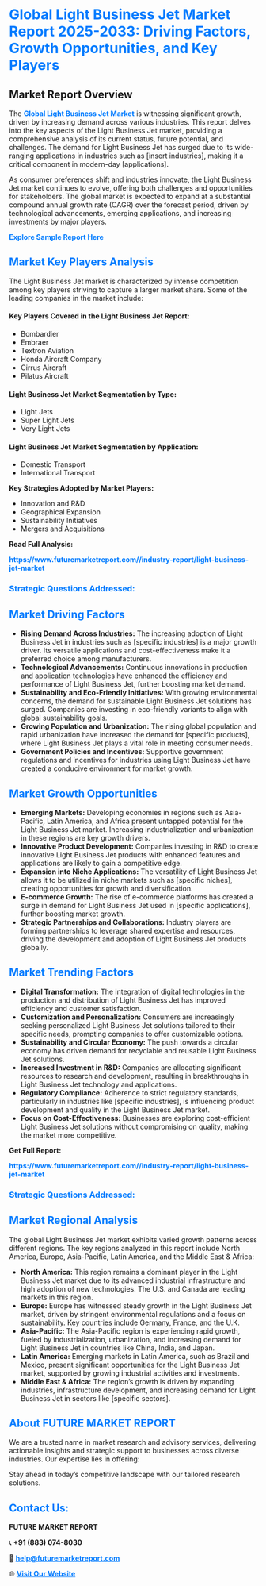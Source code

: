 <h1 style="color: #007BFF;">Global Light Business Jet Market Report 2025-2033: Driving Factors, Growth Opportunities, and Key Players</h1>

<section id="overview">
<h2>Market Report Overview</h2>
<p>The <a href="https://www.futuremarketreport.com//industry-report/light-business-jet-market" style="color: #007BFF; text-decoration: none;"><strong>Global Light Business Jet Market</strong></a> is witnessing significant growth, driven by increasing demand across various industries. This report delves into the key aspects of the Light Business Jet market, providing a comprehensive analysis of its current status, future potential, and challenges. The demand for Light Business Jet has surged due to its wide-ranging applications in industries such as [insert industries], making it a critical component in modern-day [applications].</p>
<p>As consumer preferences shift and industries innovate, the Light Business Jet market continues to evolve, offering both challenges and opportunities for stakeholders. The global market is expected to expand at a substantial compound annual growth rate (CAGR) over the forecast period, driven by technological advancements, emerging applications, and increasing investments by major players.</p>
</section>

<section id="overview">
<p><a href="https://www.futuremarketreport.com//request-sample/reportId=63582" style="color: #007BFF; text-decoration: none;"><strong>Explore Sample Report Here</strong></a></p>
</section>

<section id="key-players">
<h2 style="color: #007BFF;">Market Key Players Analysis</h2>
<p>The Light Business Jet market is characterized by intense competition among key players striving to capture a larger market share. Some of the leading companies in the market include:</p>
<h4>Key Players Covered in the Light Business Jet Report:</h4>
<ul><li>Bombardier</li><li>Embraer</li><li>Textron Aviation</li><li>Honda Aircraft Company</li><li>Cirrus Aircraft</li><li>Pilatus Aircraft</li></ul>
<h4>Light Business Jet Market Segmentation by Type:</h4>
<ul><li>Light Jets</li><li>Super Light Jets</li><li>Very Light Jets</li></ul>

<h4>Light Business Jet Market Segmentation by Application:</h4>
<ul><li>Domestic Transport</li><li>International Transport</li></ul>
<p><strong>Key Strategies Adopted by Market Players:</strong></p>
<ul>
<li>Innovation and R&D</li>
<li>Geographical Expansion</li>
<li>Sustainability Initiatives</li>
<li>Mergers and Acquisitions</li>
</ul>
</section>

<section>
<p><strong>Read Full Analysis: </strong></p><a href="https://www.futuremarketreport.com//industry-report/light-business-jet-market" style="color: #007BFF; text-decoration: none;"><strong>https://www.futuremarketreport.com//industry-report/light-business-jet-market</strong></a>
<h3 style="color: #007BFF;">Strategic Questions Addressed:</h3>
</section>

<section id="driving-factors">
<h2 style="color: #007BFF;">Market Driving Factors</h2>
<ul>
<li><strong>Rising Demand Across Industries:</strong> The increasing adoption of Light Business Jet in industries such as [specific industries] is a major growth driver. Its versatile applications and cost-effectiveness make it a preferred choice among manufacturers.</li>
<li><strong>Technological Advancements:</strong> Continuous innovations in production and application technologies have enhanced the efficiency and performance of Light Business Jet, further boosting market demand.</li>
<li><strong>Sustainability and Eco-Friendly Initiatives:</strong> With growing environmental concerns, the demand for sustainable Light Business Jet solutions has surged. Companies are investing in eco-friendly variants to align with global sustainability goals.</li>
<li><strong>Growing Population and Urbanization:</strong> The rising global population and rapid urbanization have increased the demand for [specific products], where Light Business Jet plays a vital role in meeting consumer needs.</li>
<li><strong>Government Policies and Incentives:</strong> Supportive government regulations and incentives for industries using Light Business Jet have created a conducive environment for market growth.</li>
</ul>
</section>

<section id="growth-opportunities">
<h2 style="color: #007BFF;">Market Growth Opportunities</h2>
<ul>
<li><strong>Emerging Markets:</strong> Developing economies in regions such as Asia-Pacific, Latin America, and Africa present untapped potential for the Light Business Jet market. Increasing industrialization and urbanization in these regions are key growth drivers.</li>
<li><strong>Innovative Product Development:</strong> Companies investing in R&D to create innovative Light Business Jet products with enhanced features and applications are likely to gain a competitive edge.</li>
<li><strong>Expansion into Niche Applications:</strong> The versatility of Light Business Jet allows it to be utilized in niche markets such as [specific niches], creating opportunities for growth and diversification.</li>
<li><strong>E-commerce Growth:</strong> The rise of e-commerce platforms has created a surge in demand for Light Business Jet used in [specific applications], further boosting market growth.</li>
<li><strong>Strategic Partnerships and Collaborations:</strong> Industry players are forming partnerships to leverage shared expertise and resources, driving the development and adoption of Light Business Jet products globally.</li>
</ul>
</section>

<section id="trending-factors">
<h2 style="color: #007BFF;">Market Trending Factors</h2>
<ul>
<li><strong>Digital Transformation:</strong> The integration of digital technologies in the production and distribution of Light Business Jet has improved efficiency and customer satisfaction.</li>
<li><strong>Customization and Personalization:</strong> Consumers are increasingly seeking personalized Light Business Jet solutions tailored to their specific needs, prompting companies to offer customizable options.</li>
<li><strong>Sustainability and Circular Economy:</strong> The push towards a circular economy has driven demand for recyclable and reusable Light Business Jet solutions.</li>
<li><strong>Increased Investment in R&D:</strong> Companies are allocating significant resources to research and development, resulting in breakthroughs in Light Business Jet technology and applications.</li>
<li><strong>Regulatory Compliance:</strong> Adherence to strict regulatory standards, particularly in industries like [specific industries], is influencing product development and quality in the Light Business Jet market.</li>
<li><strong>Focus on Cost-Effectiveness:</strong> Businesses are exploring cost-efficient Light Business Jet solutions without compromising on quality, making the market more competitive.</li>
</ul>
</section>

<section>
<p><strong>Get Full Report: </strong></p><a href="https://www.futuremarketreport.com//industry-report/light-business-jet-market" style="color: #007BFF; text-decoration: none;"><strong>https://www.futuremarketreport.com//industry-report/light-business-jet-market</strong></a>
<h3 style="color: #007BFF;">Strategic Questions Addressed:</h3>
</section>


<section id="regional-analysis">
<h2 style="color: #007BFF;">Market Regional Analysis</h2>
<p>The global Light Business Jet market exhibits varied growth patterns across different regions. The key regions analyzed in this report include North America, Europe, Asia-Pacific, Latin America, and the Middle East & Africa:</p>
<ul>
<li><strong>North America:</strong> This region remains a dominant player in the Light Business Jet market due to its advanced industrial infrastructure and high adoption of new technologies. The U.S. and Canada are leading markets in this region.</li>
<li><strong>Europe:</strong> Europe has witnessed steady growth in the Light Business Jet market, driven by stringent environmental regulations and a focus on sustainability. Key countries include Germany, France, and the U.K.</li>
<li><strong>Asia-Pacific:</strong> The Asia-Pacific region is experiencing rapid growth, fueled by industrialization, urbanization, and increasing demand for Light Business Jet in countries like China, India, and Japan.</li>
<li><strong>Latin America:</strong> Emerging markets in Latin America, such as Brazil and Mexico, present significant opportunities for the Light Business Jet market, supported by growing industrial activities and investments.</li>
<li><strong>Middle East & Africa:</strong> The region’s growth is driven by expanding industries, infrastructure development, and increasing demand for Light Business Jet in sectors like [specific sectors].</li>
</ul>
</section>

<footer>
<h2 style="color: #007BFF;">About FUTURE MARKET REPORT</h2>
<p>We are a trusted name in market research and advisory services, delivering actionable insights and strategic support to businesses across diverse industries. Our expertise lies in offering:</p>

<p>Stay ahead in today’s competitive landscape with our tailored research solutions.</p>

<h2 style="color: #007BFF;">Contact Us:</h2>
<p><strong>FUTURE MARKET REPORT</strong></p>
<p>📞 <strong>+91 (883) 074-8030</strong></p>
<p>📧 <strong><a href="mailto:help@futuremarketreport.com" style="color: #007BFF;">help@futuremarketreport.com</a></strong></p>
<p>🌐 <strong><a href="https://www.futuremarketreport.com/" style="color: #007BFF;">Visit Our Website</a></strong></p>
</footer>